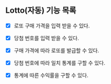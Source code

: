 ## Lotto(자동) 기능 목록

- [x] 로또 구매 가격을 입력 받을 수 있다.
- [x] 당첨 번호를 입력 받을 수 있다.
- [x] 구매 가격에 따라 로또를 발급할 수 있다.
- [x] 당첨 번호에 따라 일치 통계를 구할 수 있다.
- [x] 통계에 따른 수익률을 구할 수 있다.

